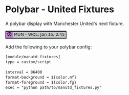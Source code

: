 # Polybar - United Fixtures

A polybar display with Manchester United's next fixture.

![](imgs/example.png)

Add the following to your polybar config:

```
[module/manutd-fixtures]
type = custom/script

interval = 86400
format-background = ${color.mf}
format-foreground = ${color.fg}
exec = "python path/to/manutd_fixtures.py"
```